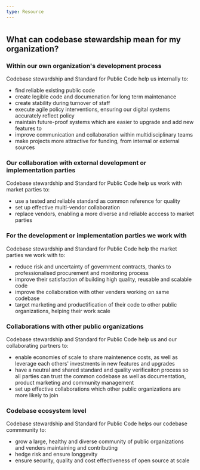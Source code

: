 ```yaml
---
type: Resource
---
```


# 

## What can codebase stewardship mean for my organization?

### Within our own organization's development process

Codebase stewardship and Standard for Public Code help us internally to:

* find reliable existing public code
* create legible code and documenation for long term maintenance 
* create stability during turnover of staff
* execute agile policy interventions, ensuring our digital systems accurately reflect policy 
* maintain future-proof systems which are easier to upgrade and add new features to 
* improve communication and collaboration within multidisciplinary teams 
* make projects more attractive for funding, from internal or external sources

### Our collaboration with external development or implementation parties

Codebase stewardship and Standard for Public Code help us work with market parties to:

* use a tested and reliable standard as common reference for quality 
* set up effective multi-vendor collaboration 
* replace vendors, enabling a more diverse and reliable acccess to market parties

### For the development or implementation parties we work with

Codebase stewardship and Standard for Public Code help the market parties we work with to:

* reduce risk and uncertainty of government contracts, thanks to professionalised procurement and monitoring process
* improve their satisfaction of building high quality, reusable and scalable code
* improve the collaboration with other venders working on same codebase
* target marketing and productification of their code to other public organizations, helping their work scale

### Collaborations with other public organizations

Codebase stewardship and Standard for Public Code help us and our collaborating partners to:

* enable economies of scale to share maintenence costs, as well as leverage each others' investments in new features and upgrades
* have a neutral and shared standard and quality verificaiton process so all parties can trust the common codebase as well as documentation, product marketing and community management
* set up effective collaborations which other public organizations are more likely to join

### Codebase ecosystem level

Codebase stewardship and Standard for Public Code helps our codebase commmunity to:

* grow a large, healthy and diverse community of public organizations and venders maintaining and contributing 
* hedge risk and ensure longgevity
* ensure security, quality and cost effectiveness of open source at scale
